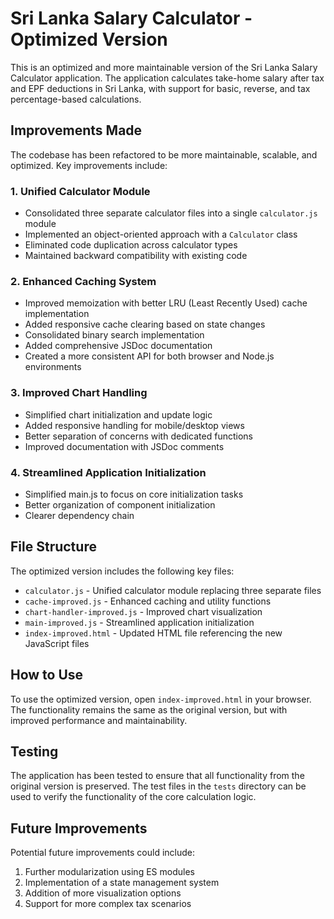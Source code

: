 # Sri Lanka Salary Calculator - Optimized Version

This is an optimized and more maintainable version of the Sri Lanka Salary Calculator application. The application calculates take-home salary after tax and EPF deductions in Sri Lanka, with support for basic, reverse, and tax percentage-based calculations.

## Improvements Made

The codebase has been refactored to be more maintainable, scalable, and optimized. Key improvements include:

### 1. Unified Calculator Module

- Consolidated three separate calculator files into a single `calculator.js` module
- Implemented an object-oriented approach with a `Calculator` class
- Eliminated code duplication across calculator types
- Maintained backward compatibility with existing code

### 2. Enhanced Caching System

- Improved memoization with better LRU (Least Recently Used) cache implementation
- Added responsive cache clearing based on state changes
- Consolidated binary search implementation
- Added comprehensive JSDoc documentation
- Created a more consistent API for both browser and Node.js environments

### 3. Improved Chart Handling

- Simplified chart initialization and update logic
- Added responsive handling for mobile/desktop views
- Better separation of concerns with dedicated functions
- Improved documentation with JSDoc comments

### 4. Streamlined Application Initialization

- Simplified main.js to focus on core initialization tasks
- Better organization of component initialization
- Clearer dependency chain

## File Structure

The optimized version includes the following key files:

- `calculator.js` - Unified calculator module replacing three separate files
- `cache-improved.js` - Enhanced caching and utility functions
- `chart-handler-improved.js` - Improved chart visualization
- `main-improved.js` - Streamlined application initialization
- `index-improved.html` - Updated HTML file referencing the new JavaScript files

## How to Use

To use the optimized version, open `index-improved.html` in your browser. The functionality remains the same as the original version, but with improved performance and maintainability.

## Testing

The application has been tested to ensure that all functionality from the original version is preserved. The test files in the `tests` directory can be used to verify the functionality of the core calculation logic.

## Future Improvements

Potential future improvements could include:

1. Further modularization using ES modules
2. Implementation of a state management system
3. Addition of more visualization options
4. Support for more complex tax scenarios
